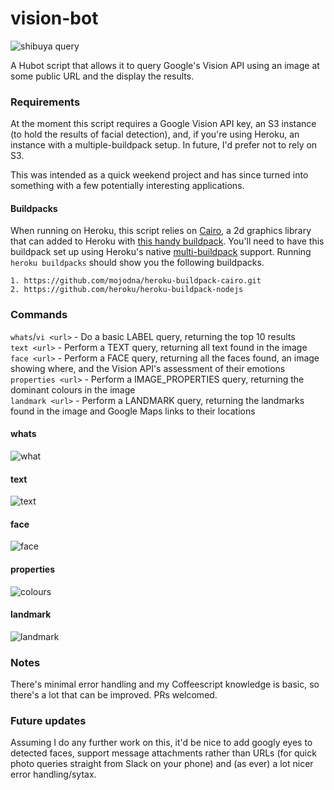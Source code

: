 # vision-bot

![shibuya query](https://github.com/ryanbateman/vision-bot/raw/master/examples/shibuya.png)  
  
A Hubot script that allows it to query Google's Vision API using an image at some public URL and the display the results.

### Requirements

At the moment this script requires a Google Vision API key, an S3 instance (to hold the results of facial detection), and, if you're using Heroku, an instance with a multiple-buildpack setup. In future, I'd prefer not to rely on S3. 

This was intended as a quick weekend project and has since turned into something with a few potentially interesting applications.  

#### Buildpacks

When running on Heroku, this script relies on [Cairo](http://cairographics.org/), a 2d graphics library that can added to Heroku with [this handy buildpack](https://github.com/mojodna/heroku-buildpack-cairo). You'll need to have this buildpack set up using Heroku's native [multi-buildpack](https://devcenter.heroku.com/articles/using-multiple-buildpacks-for-an-app) support. Running `heroku buildpacks` should show you the following buildpacks. 

```
1. https://github.com/mojodna/heroku-buildpack-cairo.git
2. https://github.com/heroku/heroku-buildpack-nodejs
```

### Commands


`whats`/`vi <url>` - Do a basic LABEL query, returning the top 10 results  
`text <url>` - Perform a TEXT query, returning all text found in the image  
`face <url>` - Perform a FACE query, returning all the faces found, an image showing where, and the Vision API's assessment of their emotions  
`properties <url>` - Perform a IMAGE_PROPERTIES query, returning the dominant colours in the image  
`landmark <url>` - Perform a LANDMARK query, returning the landmarks found in the image and Google Maps links to their locations  


#### whats
![what](https://github.com/ryanbateman/vision-bot/raw/master/examples/what.png)

#### text
![text](https://github.com/ryanbateman/vision-bot/raw/master/examples/text.png)

#### face
![face](https://github.com/ryanbateman/vision-bot/raw/master/examples/face.png)

#### properties
![colours](https://github.com/ryanbateman/vision-bot/raw/master/examples/colours.png)

#### landmark
![landmark](https://github.com/ryanbateman/vision-bot/raw/master/examples/landmarks.png)

### Notes

There's minimal error handling and my Coffeescript knowledge is basic, so there's a lot that can be improved. PRs welcomed.  

### Future updates

Assuming I do any further work on this, it'd be nice to add googly eyes to detected faces, support message attachments rather than URLs (for quick photo queries straight from Slack on your phone) and (as ever) a lot nicer error handling/sytax. 
